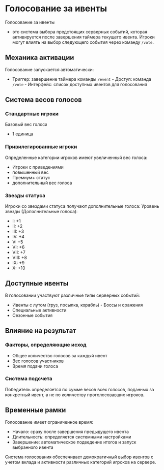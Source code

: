 # Голосование за ивенты

Голосование за ивенты

- это система выбора предстоящих серверных событий, которая активируется после завершения таймера текущего ивента. Игроки могут влиять на выбор следующего события через команду `/vote`.

## Механика активации

Голосование запускается автоматически:
- Триггер: завершение таймера команды `/event` - Доступ: команда `/vote` - Интерфейс: список доступных ивентов для голосования

## Система весов голосов

### Стандартные игроки
Базовый вес голоса

- 1 единица

### Привилегированные игроки
Определенные категории игроков имеют увеличенный вес голоса:
- Игроки с приведениями
- повышенный вес
- Премиум+ статус
- дополнительный вес голоса

### Звезды статуса
Игроки со звездами статуса получают дополнительные голоса: Уровень звезды (Дополнительные голоса):
- I: +1
- II: +2
- III: +3
- IV: +4
- V: +5
- VI: +6
- VII: +7
- VIII: +8
- IX: +9
- X: +10
## Доступные ивенты

В голосовании участвуют различные типы серверных событий:
- Ивенты с лутом (груз, посылка, корабль) - Боссы и сражения
- Специальные активности
- Сезонные события

## Влияние на результат

### Факторы, определяющие исход

- Общее количество голосов за каждый ивент
- Вес голосов участников
- Время подачи голоса

### Система подсчета
Победитель определяется по сумме весов всех голосов, поданных за конкретный ивент, а не по количеству проголосовавших игроков.

## Временные рамки

Голосование имеет ограниченное время:
- Начало: сразу после завершения предыдущего ивента
- Длительность: определяется системными настройками
- Завершение: автоматическое подведение итогов и запуск выбранного ивента

Система голосования обеспечивает демократичный выбор ивентов с учетом вклада и активности различных категорий игроков на сервере.